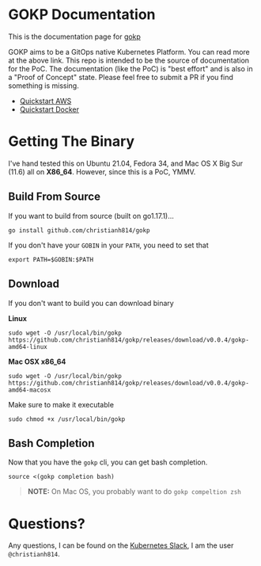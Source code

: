# GOKP Documentation
This is the documentation page for [gokp](https://github.com/christianh814/gokp)

GOKP aims to be a GitOps native Kubernetes Platform. You can read more at the above link. This repo is intended to be the source of documentation for the PoC. The documentation (like the PoC) is "best effort" and is also in a "Proof of Concept" state. Please feel free to submit a PR if you find something is missing.

* [Quickstart AWS](docs/aws-quickstart.md)
* [Quickstart Docker](docs/docker-quickstart.md)

# Getting The Binary

I've hand tested this on Ubuntu 21.04, Fedora 34, and Mac OS X Big
Sur (11.6) all on **X86_64**. However, since this is a PoC, YMMV.

## Build From Source

If you want to build from source (built on go1.17.1)...

```shell
go install github.com/christianh814/gokp
```

If you don't have your `GOBIN` in your `PATH`, you need to set that

```shell
export PATH=$GOBIN:$PATH
```

## Download

If you don't want to build you can download binary

**Linux**

```
sudo wget -O /usr/local/bin/gokp https://github.com/christianh814/gokp/releases/download/v0.0.4/gokp-amd64-linux
```

**Mac OSX x86_64**
```
sudo wget -O /usr/local/bin/gokp https://github.com/christianh814/gokp/releases/download/v0.0.4/gokp-amd64-macosx
```

Make sure to make it executable

```
sudo chmod +x /usr/local/bin/gokp
```

## Bash Completion

Now that you have the `gokp` cli, you can get bash completion.

```shell
source <(gokp completion bash)
```

> **NOTE:** On Mac OS, you probably want to do `gokp compeltion zsh`

# Questions?

Any questions, I can be found on the [Kubernetes Slack](https://slack.k8s.io/), I am the user `@christianh814`.
